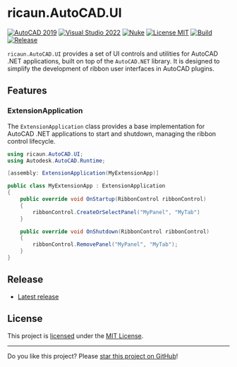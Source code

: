 # ricaun.AutoCAD.UI

[![AutoCAD 2019](https://img.shields.io/badge/AutoCAD-2019+-E51050.svg)](https://github.com/ricaun-io/ricaun.AutoCAD.UI)
[![Visual Studio 2022](https://img.shields.io/badge/Visual%20Studio-2022-blue)](https://github.com/ricaun-io/ricaun.AutoCAD.UI)
[![Nuke](https://img.shields.io/badge/Nuke-Build-blue)](https://nuke.build/)
[![License MIT](https://img.shields.io/badge/License-MIT-blue.svg)](LICENSE)
[![Build](https://github.com/ricaun-io/ricaun.AutoCAD.UI/actions/workflows/Build.yml/badge.svg)](https://github.com/ricaun-io/ricaun.AutoCAD.UI/actions)
[![Release](https://img.shields.io/nuget/v/ricaun.AutoCAD.UI?logo=nuget&label=release&color=blue)](https://www.nuget.org/packages/ricaun.AutoCAD.UI)

`ricaun.AutoCAD.UI` provides a set of UI controls and utilities for AutoCAD .NET applications, built on top of the `AutoCAD.NET` library. It is designed to simplify the development of ribbon user interfaces in AutoCAD plugins.

## Features

### ExtensionApplication

The `ExtensionApplication` class provides a base implementation for AutoCAD .NET applications to start and shutdown, managing the ribbon control lifecycle.

```C#
using ricaun.AutoCAD.UI;
using Autodesk.AutoCAD.Runtime;

[assembly: ExtensionApplication(MyExtensionApp)]

public class MyExtensionApp : ExtensionApplication
{
    public override void OnStartup(RibbonControl ribbonControl)
    {
        ribbonControl.CreateOrSelectPanel("MyPanel", "MyTab")
    }

    public override void OnShutdown(RibbonControl ribbonControl)
    {
        ribbonControl.RemovePanel("MyPanel", "MyTab");
    }
}
```

## Release

* [Latest release](https://github.com/ricaun-io/ricaun.AutoCAD.UI/releases/latest)

## License

This project is [licensed](LICENSE) under the [MIT License](https://en.wikipedia.org/wiki/MIT_License).

---

Do you like this project? Please [star this project on GitHub](https://github.com/ricaun-io/ricaun.AutoCAD.UI/stargazers)!